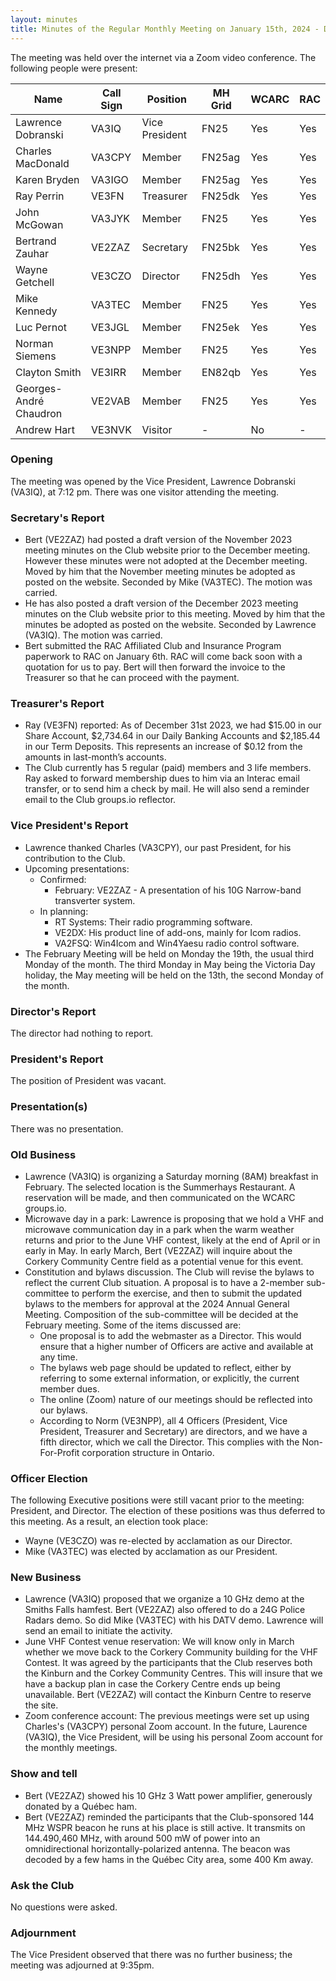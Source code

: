 ```yaml
---
layout: minutes
title: Minutes of the Regular Monthly Meeting on January 15th, 2024 - DRAFT
---
```

The meeting was held over the internet via a Zoom video conference.
The following people were present:

| Name                   | Call Sign  | Position         | MH Grid | WCARC | RAC |
|------------------------|------------|------------------|---------|-------|-----|
| Lawrence Dobranski     | VA3IQ      | Vice President   | FN25    | Yes   | Yes |
| Charles MacDonald      | VA3CPY     | Member           | FN25ag  | Yes   | Yes |
| Karen Bryden           | VA3IGO     | Member           | FN25ag  | Yes   | Yes |
| Ray Perrin             | VE3FN      | Treasurer        | FN25dk  | Yes   | Yes |
| John McGowan           | VA3JYK     | Member           | FN25    | Yes   | Yes |
| Bertrand Zauhar        | VE2ZAZ     | Secretary        | FN25bk  | Yes   | Yes |
| Wayne Getchell         | VE3CZO     | Director         | FN25dh  | Yes   | Yes |
| Mike Kennedy           | VA3TEC     | Member           | FN25    | Yes   | Yes |
| Luc Pernot             | VE3JGL     | Member           | FN25ek  | Yes   | Yes |
| Norman Siemens         | VE3NPP     | Member           | FN25    | Yes   | Yes |
| Clayton Smith          | VE3IRR     | Member           | EN82qb  | Yes   | Yes |
| Georges-André Chaudron | VE2VAB     | Member           | FN25    | Yes   | Yes |
| Andrew Hart            | VE3NVK     | Visitor          |   -     | No    |  -  |

### Opening
The meeting was opened by the Vice President, Lawrence Dobranski (VA3IQ), at 7:12 pm.
There was one visitor attending the meeting.

### Secretary's Report
- Bert (VE2ZAZ) had posted a draft version of the November 2023 meeting minutes on the Club website prior to the December meeting. However these minutes were not adopted at the December meeting. Moved by him that the November meeting minutes be adopted as posted on the website. Seconded by Mike (VA3TEC). The motion was carried. 
- He has also posted a draft version of the December 2023 meeting minutes on the Club website prior to this meeting. Moved by him that the minutes be adopted as posted on the website. Seconded by Lawrence (VA3IQ). The motion was carried. 
- Bert submitted the RAC Affiliated Club and Insurance Program paperwork to RAC on January 6th. RAC will come back soon with a quotation for us to pay. Bert will then forward the invoice to the Treasurer so that he can proceed with the payment.

### Treasurer's Report
- Ray (VE3FN) reported: As of December 31st 2023, we had $15.00 in our Share Account, $2,734.64 in our Daily Banking Accounts and $2,185.44 in our Term Deposits.  This represents an increase of $0.12 from the amounts in last-month’s accounts.
- The Club currently has 5 regular (paid) members and 3 life members. Ray asked to forward membership dues to him via an Interac email transfer, or to send him a check by mail. He will also send a reminder email to the Club groups.io reflector.

### Vice President's Report
- Lawrence thanked Charles (VA3CPY), our past President, for his contribution to the Club.
- Upcoming presentations:
    - Confirmed: 
        - February: VE2ZAZ - A presentation of his 10G Narrow-band transverter system.
    - In planning: 
        - RT Systems: Their radio programming software. 
        - VE2DX: His product line of add-ons, mainly for Icom radios.
        - VA2FSQ: Win4Icom and Win4Yaesu radio control software.
- The February Meeting will be held on Monday the 19th, the usual third Monday of the month. The third Monday in May being the Victoria Day holiday, the May meeting will be held on the 13th, the second Monday of the month. 

### Director's Report
The director had nothing to report.

### President's Report
The position of President was vacant.

### Presentation(s) 
There was no presentation.

### Old Business
- Lawrence (VA3IQ) is organizing a Saturday morning (8AM) breakfast in February. The selected location is the Summerhays Restaurant. A reservation will be made, and then communicated on the WCARC groups.io.
- Microwave day in a park: Lawrence is proposing that we hold a VHF and microwave communication day in a park when the warm weather returns and prior to the June VHF contest, likely at the end of April or in early in May. In early March, Bert (VE2ZAZ) will inquire about the Corkery Community Centre field as a potential venue for this event. 
- Constitution and bylaws discussion.
The Club will revise the bylaws to reflect the current Club situation. A proposal is to have a 2-member sub-committee to perform the exercise, and then to submit the updated bylaws to the members for approval at the 2024 Annual General Meeting. Composition of the sub-committee will be decided at the February meeting. Some of the items discussed are:
    - One proposal is to add the webmaster as a Director. This would ensure that a higher number of Officers are active and available at any time.
    - The bylaws web page should be updated to reflect, either by referring to some external information, or explicitly, the current member dues.
    - The online (Zoom) nature of our meetings should be reflected into our bylaws.
    - According to Norm (VE3NPP), all 4 Officers (President, Vice President, Treasurer and Secretary) are directors, and we have a fifth director, which we call the Director. This complies with the Non-For-Profit corporation structure in Ontario.

### Officer Election
The following Executive positions were still vacant prior to the meeting: President, and Director. The election of these positions was thus deferred to this meeting. As a result, an election took place:
- Wayne (VE3CZO) was re-elected by acclamation as our Director.
- Mike (VA3TEC) was elected by acclamation as our President.

### New Business
- Lawrence (VA3IQ) proposed that we organize a 10 GHz demo at the Smiths Falls hamfest. Bert (VE2ZAZ) also offered to do a 24G Police Radars demo. So did Mike (VA3TEC) with his DATV demo. Lawrence will send an email to initiate the activity.
- June VHF Contest venue reservation: We will know only in March whether we move back to the Corkery Community building for the VHF Contest. It was agreed by the participants that the Club reserves both the Kinburn and the Corkey Community Centres. This will insure that we have a backup plan in case the Corkery Centre ends up being unavailable. Bert (VE2ZAZ) will contact the Kinburn Centre to reserve the site.
- Zoom conference account: The previous meetings were set up using Charles's (VA3CPY) personal Zoom account. In the future, Laurence (VA3IQ), the Vice President, will be using his personal Zoom account for the monthly meetings.

### Show and tell 
- Bert (VE2ZAZ) showed his 10 GHz 3 Watt power amplifier, generously donated by a Québec ham.
- Bert (VE2ZAZ) reminded the participants that the Club-sponsored 144 MHz WSPR beacon he runs at his place is still active. It transmits on 144.490,460 MHz, with around 500 mW of power into an omnidirectional horizontally-polarized antenna. The beacon was decoded by a few hams in the Québec City area, some 400 Km away.

### Ask the Club
No questions were asked.

### Adjournment
The Vice President observed that there was no further business; the meeting was adjourned at 9:35pm.
